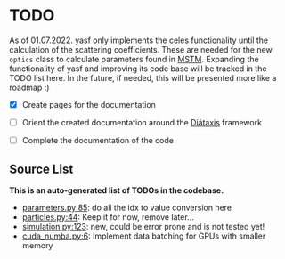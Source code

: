 # TODO
As of 01.07.2022. yasf only implements the celes functionality until the calculation of the scattering coefficients.
These are needed for the new `optics` class to calculate parameters found in [MSTM](https://www.eng.auburn.edu/~dmckwski/scatcodes/).
Expanding the functionality of yasf and improving its code base will be tracked in the TODO list here.
In the future, if needed, this will be presented more like a roadmap :)

- [x] Create pages for the documentation
- [ ] Orient the created documentation around the [Diátaxis](https://diataxis.fr/) framework
- [ ] Complete the documentation of the code


## Source List
**This is an auto-generated list of TODOs in the codebase.**

- [parameters.py:85](https://github.com/AGBV/YASF/blob/main//home/mirza/Projects/YASF/yasfpy/parameters.py#L85): do all the idx to value conversion here
- [particles.py:44](https://github.com/AGBV/YASF/blob/main//home/mirza/Projects/YASF/yasfpy/particles.py#L44): Keep it for now, remove later...
- [simulation.py:123](https://github.com/AGBV/YASF/blob/main//home/mirza/Projects/YASF/yasfpy/simulation.py#L123): new, could be error prone and is not tested yet!
- [cuda_numba.py:6](https://github.com/AGBV/YASF/blob/main//home/mirza/Projects/YASF/yasfpy/functions/cuda_numba.py#L6): Implement data batching for GPUs with smaller memory